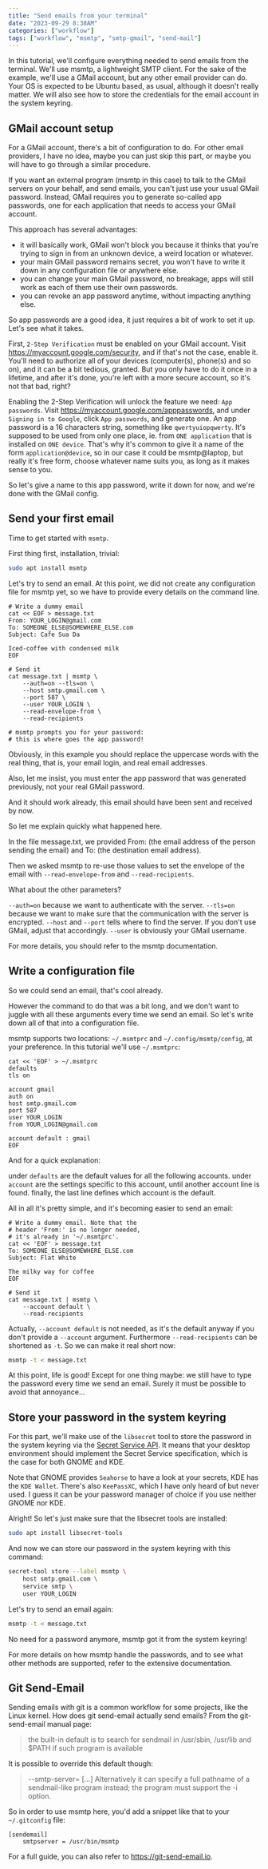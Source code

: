 ```yaml
---
title: "Send emails from your terminal"
date: "2023-09-29 8:38AM"
categories: ["workflow"]
tags: ["workflow", "msmtp", "smtp-gmail", "send-mail"]
---
```


In this tutorial, we'll configure everything needed to send emails from the 
terminal. We'll use msmtp, a lightweight SMTP client. For the sake of the example,
we'll use a GMail account, but any other email provider can do. Your OS is
expected to be Ubuntu based, as usual, although it doesn't really matter. We will
also see how to store the credentials for the email account in the system keyring.

## GMail account setup

For a GMail account, there's a bit of configuration to do. For other email
providers, I have no idea, maybe you can just skip this part, or maybe you will
have to go through a similar procedure.

If you want an external program (msmtp in this case) to talk to the GMail servers
on your behalf, and send emails, you can't just use your usual GMail password.
Instead, GMail requires you to generate so-called app passwords, one for each
application that needs to access your GMail account.

This approach has several advantages:

- it will basically work, GMail won't block you because it thinks that you're
  trying to sign in from an unknown device, a weird location or whatever.
- your main GMail password remains secret, you won't have to write it down in
  any configuration file or anywhere else.
- you can change your main GMail password, no breakage, apps will still work as
  each of them use their own passwords.
- you can revoke an app password anytime, without impacting anything else.

So app passwords are a good idea, it just requires a bit of work to set it up.
Let's see what it takes.

First, `2-Step Verification` must be enabled on your GMail account. Visit 
<https://myaccount.google.com/security>, and if that's not the case, enable it.
You'll need to authorize all of your devices (computer(s), phone(s) and so on),
and it can be a bit tedious, granted. But you only have to do it once in a lifetime,
and after it's done, you're left with a more secure account, so it's not that bad,
right?

Enabling the 2-Step Verification will unlock the feature we need: `App passwords`.
Visit <https://myaccount.google.com/apppasswords>, and under `Signing in to Google`,
click `App passwords`, and generate one. An app password is a 16 characters
string, something like `qwertyuiopqwerty`. It's supposed to be used from only
one place, ie. from `ONE application` that is installed on `ONE device`. That's
why it's common to give it a name of the form `application@device`, so in our
case it could be msmtp@laptop, but really it's free form, choose whatever name
suits you, as long as it makes sense to you.

So let's give a name to this app password, write it down for now, and we're done
with the GMail config.

## Send your first email

Time to get started with `msmtp`.

First thing first, installation, trivial:

```bash
sudo apt install msmtp
```

Let's try to send an email. At this point, we did not create any configuration
file for msmtp yet, so we have to provide every details on the command line.

```
# Write a dummy email
cat << EOF > message.txt
From: YOUR_LOGIN@gmail.com
To: SOMEONE_ELSE@SOMEWHERE_ELSE.com
Subject: Cafe Sua Da

Iced-coffee with condensed milk
EOF

# Send it
cat message.txt | msmtp \
    --auth=on --tls=on \
    --host smtp.gmail.com \
    --port 587 \
    --user YOUR_LOGIN \
    --read-envelope-from \
    --read-recipients

# msmtp prompts you for your password:
# this is where goes the app password!
```

Obviously, in this example you should replace the uppercase words with the real
thing, that is, your email login, and real email addresses.

Also, let me insist, you must enter the app password that was generated
previously, not your real GMail password.

And it should work already, this email should have been sent and received by now.

So let me explain quickly what happened here.

In the file message.txt, 
we provided 
From: (the email address of the person sending the email) and 
To: (the destination email address).
 
Then we asked msmtp to re-use those values to set the envelope of the email with
`--read-envelope-from` and `--read-recipients`.

What about the other parameters?

`--auth=on` because we want to authenticate with the server.
`--tls=on` because we want to make sure that the communication with the server is encrypted.
`--host` and `--port` tells where to find the server. If you don't use GMail, adjust that accordingly.
`--user` is obviously your GMail username.

For more details, you should refer to the msmtp documentation.

## Write a configuration file

So we could send an email, that's cool already.

However the command to do that was a bit long, and we don't want to juggle with
all these arguments every time we send an email. So let's write down all of that
into a configuration file.

msmtp supports two locations: `~/.msmtprc` and `~/.config/msmtp/config`, at your
preference. In this tutorial we'll use `~/.msmtprc`:

```
cat << 'EOF' > ~/.msmtprc
defaults
tls on

account gmail
auth on
host smtp.gmail.com
port 587
user YOUR_LOGIN
from YOUR_LOGIN@gmail.com

account default : gmail
EOF
```
And for a quick explanation:

under `defaults` are the default values for all the following accounts.
under `account` are the settings specific to this account, until another account line is found.
finally, the last line defines which account is the default.

All in all it's pretty simple, and it's becoming easier to send an email:

```
# Write a dummy email. Note that the
# header 'From:' is no longer needed,
# it's already in '~/.msmtprc'.
cat << 'EOF' > message.txt
To: SOMEONE_ELSE@SOMEWHERE_ELSE.com
Subject: Flat White

The milky way for coffee
EOF

# Send it
cat message.txt | msmtp \
    --account default \
    --read-recipients
```

Actually, `--account default` is not needed, as it's the default anyway if you
don't provide a `--account` argument. Furthermore `--read-recipients` can be
shortened as `-t`. So we can make it real short now:

```bash
msmtp -t < message.txt
```

At this point, life is good! Except for one thing maybe: we still have to type
the password every time we send an email. Surely it must be possible to avoid
that annoyance...

## Store your password in the system keyring

For this part, we'll make use of the `libsecret` tool to store the password in
the system keyring via the [Secret Service API](https://specifications.freedesktop.org/secret-service/latest/).
It means that your desktop environment should implement the Secret Service
specification, which is the case for both GNOME and KDE.

Note that GNOME provides `Seahorse` to have a look at your secrets, KDE has the
`KDE Wallet`. There's also `KeePassXC`, which I have only heard of but never used.
I guess it can be your password manager of choice if you use neither GNOME nor KDE.

Alright! So let's just make sure that the libsecret tools are installed:

```bash
sudo apt install libsecret-tools
```

And now we can store our password in the system keyring with this command:
```bash
secret-tool store --label msmtp \
    host smtp.gmail.com \
    service smtp \
    user YOUR_LOGIN
```

Let's try to send an email again:

```bash
msmtp -t < message.txt
```

No need for a password anymore, msmtp got it from the system keyring!

For more details on how msmtp handle the passwords, and to see what other methods
are supported, refer to the extensive documentation.

## Git Send-Email

Sending emails with git is a common workflow for some projects, like the Linux
kernel. How does git send-email actually send emails? From the git-send-email
manual page:

> the built-in default is to search for sendmail in /usr/sbin, /usr/lib and $PATH
> if such program is available

It is possible to override this default though:

> --smtp-server= [...] Alternatively it can specify a full pathname of a 
> sendmail-like program instead; the program must support the -i option.

So in order to use msmtp here, you'd add a snippet like that to your `~/.gitconfig`
file:

```
[sendemail]
    smtpserver = /usr/bin/msmtp
```

For a full guide, you can also refer to <https://git-send-email.io>.